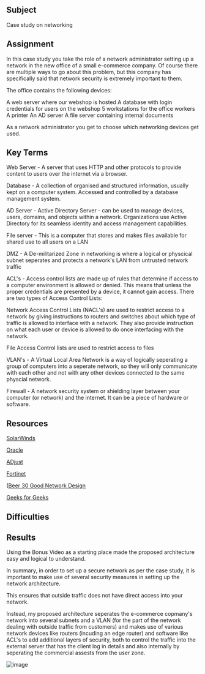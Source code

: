 ##  Subject
Case study on networking

##  Assignment

In this case study you take the role of a network administrator setting up a network in the new office of a small e-commerce company. Of course there are multiple ways to go about this problem, but this company has specifically said that network security is extremely important to them.


The office contains the following devices:


A web server where our webshop is hosted
A database with login credentials for users on the webshop
5 workstations for the office workers
A printer
An AD server
A file server containing internal documents


As a network administrator you get to choose which networking devices get used.

##  Key Terms

Web Server -  A server that uses HTTP and other protocols to provide content to users over the internet via a browser.  

Database - A collection of organised and structured information, usually kept on a computer system.  Accessed and controlled by a database management system. 

AD Server - Active Directory Server - can be used to manage devices, users, domains, and objects within a network. Organizations use Active Directory for its seamless identity and access management capabilities.

File server - This is a computer that stores and makes files available for shared use to all users on a LAN

DMZ - A De-militarized Zone in networking is where a logical or physcical subnet seperates and protects a network's LAN from untrusted network traffic

ACL's - Access control lists are made up of rules that determine if access to a computer environment is allowed or denied. 
 This means that unless the proper credentials are presented by a device, it cannot gain access.  There are two types of Access Control Lists:  

  Network Access Control Lists (NACL's) are used to restrict access to a network by giving instructions to routers and 
  switches about which type of traffic is allowed to interface with a network.  They also provide instruction on what each 
  user or device is allowed to do once interfacing with the network.

  File Access Control lists are used to restrict access to files

VLAN's - A Virtual Local Area Network is a way of logically seperating a group of computers into a seperate network, so they will only communicate with each other and not with any other devices connected to the same physcial network.  

Firewall - A network security system or shielding layer between your computer (or network) and the internet.  It can be a piece of hardware or software.


##  Resources

[SolarWinds](https://www.solarwinds.com/resources/it-glossary/web-server#:~:text=a%20web%20server-,Web%20Server%20Definition,internet%20via%20a%20web%20browser.)

[Oracle](https://www.oracle.com/database/what-is-database/#:~:text=A%20database%20is%20an%20organized,database%20management%20system%20(DBMS).)

[ADjust](https://www.adjust.com/glossary/ad-server-definition/)

[Fortinet](https://www.fortinet.com/resources/cyberglossary/network-access-control-list#:~:text=A%20network%20access%20control%20list%20(ACL)%20is%20made%20up%20of,are%20allowed%20in%20the%20doors.)

([Beer 30 Good Network Design](https://www.youtube.com/watch?v=oopkClg1kxM&t=373s&ab_channel=SecureState)

[Geeks for Geeks](https://www.geeksforgeeks.org/difference-between-hardware-firewall-and-software-firewall/?ref=header_search)


##  Difficulties

##  Results

Using the Bonus Video as a starting place made the proposed architecture easy and logical to understand.  

In summary, in order to set up a secure network as per the case study, it is important to make use of several security measures in setting up the network architecture.  

This ensures that outside traffic does not have direct access into your network.  

Instead, my proposed architecture seperates the e-commerce copmany's network into several subnets and a VLAN (for the part of the network dealing with outside traffic from customers) and makes use of various network devices like routers (incuding an edge router) and software like ACL's to add additional layers of security, both to control the traffic into the external server that has the client log in details and also internally by seperating the commercial assests from the user zone.

![image](https://github.com/techgrounds/cloud-assignments-E28MS/assets/151161141/3679fcfe-5eaa-4333-a480-3f1f32a2282a)




##  
